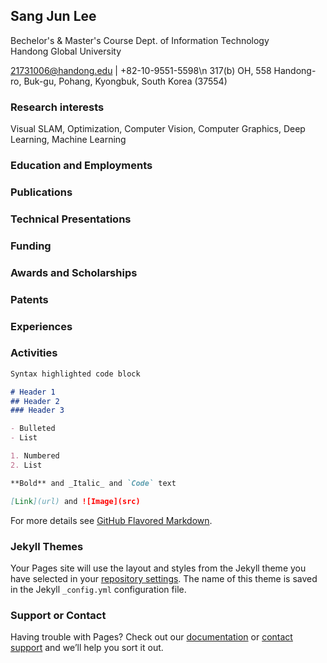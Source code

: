 ## Sang Jun Lee

Bechelor's & Master's Course
Dept. of Information Technology                                         
Handong Global University                                            

21731006@handong.edu | +82-10-9551-5598\n
317(b) OH, 558 Handong-ro, Buk-gu, Pohang, Kyongbuk, South Korea (37554)

### Research interests
Visual SLAM, Optimization, Computer Vision, Computer Graphics, Deep Learning, Machine Learning

### Education and Employments


### Publications

### Technical Presentations

### Funding

### Awards and Scholarships

### Patents

### Experiences

### Activities



```markdown
Syntax highlighted code block

# Header 1
## Header 2
### Header 3

- Bulleted
- List

1. Numbered
2. List

**Bold** and _Italic_ and `Code` text

[Link](url) and ![Image](src)
```

For more details see [GitHub Flavored Markdown](https://guides.github.com/features/mastering-markdown/).

### Jekyll Themes

Your Pages site will use the layout and styles from the Jekyll theme you have selected in your [repository settings](https://github.com/eowjd0512/eowjd0512.github.io/settings). The name of this theme is saved in the Jekyll `_config.yml` configuration file.

### Support or Contact

Having trouble with Pages? Check out our [documentation](https://help.github.com/categories/github-pages-basics/) or [contact support](https://github.com/contact) and we’ll help you sort it out.

